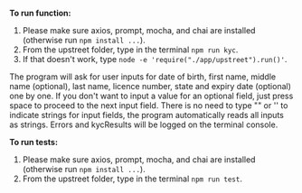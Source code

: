 **To run function:**  
1. Please make sure axios, prompt, mocha, and chai are installed (otherwise run `npm install ...`).
2. From the upstreet folder, type in the terminal `npm run kyc`.
3. If that doesn't work, type `node -e 'require("./app/upstreet").run()'`.
  
  The program will ask for user inputs for date of birth, first name, middle name (optional), last name,
  licence number, state and expiry date (optional) one by one.
  If you don't want to input a value for an optional field, just press space to proceed to the next input field.
  There is no need to type "" or '' to indicate strings for input fields, the program automatically reads all inputs as strings.
  Errors and kycResults will be logged on the terminal console.

**To run tests:**
1. Please make sure axios, prompt, mocha, and chai are installed (otherwise run `npm install ...`).
2. From the upstreet folder, type in the terminal `npm run test`.
